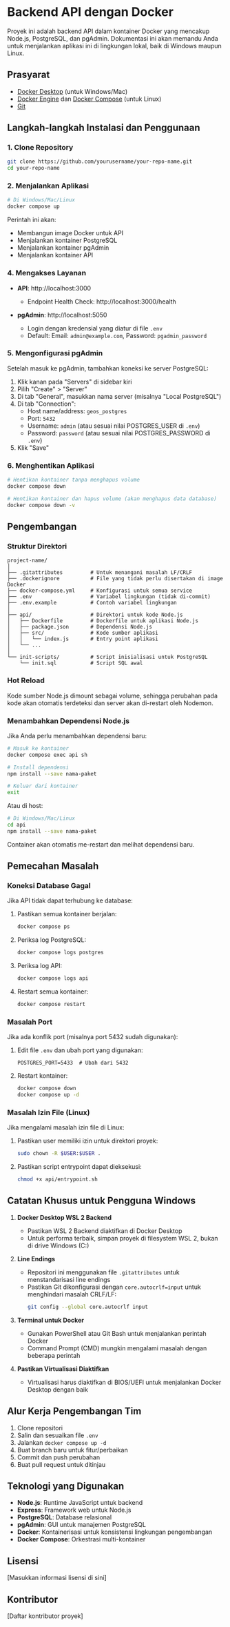 # Backend API dengan Docker

Proyek ini adalah backend API dalam kontainer Docker yang mencakup Node.js, PostgreSQL, dan pgAdmin. Dokumentasi ini akan memandu Anda untuk menjalankan aplikasi ini di lingkungan lokal, baik di Windows maupun Linux.

## Prasyarat

- [Docker Desktop](https://www.docker.com/products/docker-desktop/) (untuk Windows/Mac)
- [Docker Engine](https://docs.docker.com/engine/install/) dan [Docker Compose](https://docs.docker.com/compose/install/) (untuk Linux)
- [Git](https://git-scm.com/downloads)

## Langkah-langkah Instalasi dan Penggunaan

### 1. Clone Repository


```bash
git clone https://github.com/yourusername/your-repo-name.git
cd your-repo-name
```

### 2. Menjalankan Aplikasi

```bash
# Di Windows/Mac/Linux
docker compose up 
```

Perintah ini akan:
- Membangun image Docker untuk API
- Menjalankan kontainer PostgreSQL
- Menjalankan kontainer pgAdmin
- Menjalankan kontainer API

### 4. Mengakses Layanan

- **API**: http://localhost:3000
  - Endpoint Health Check: http://localhost:3000/health
  
- **pgAdmin**: http://localhost:5050
  - Login dengan kredensial yang diatur di file `.env`
  - Default: Email: `admin@example.com`, Password: `pgadmin_password`

### 5. Mengonfigurasi pgAdmin

Setelah masuk ke pgAdmin, tambahkan koneksi ke server PostgreSQL:

1. Klik kanan pada "Servers" di sidebar kiri
2. Pilih "Create" > "Server"
3. Di tab "General", masukkan nama server (misalnya "Local PostgreSQL")
4. Di tab "Connection":
   - Host name/address: `geos_postgres` 
   - Port: `5432`
   - Username: `admin` (atau sesuai nilai POSTGRES_USER di `.env`)
   - Password: `password` (atau sesuai nilai POSTGRES_PASSWORD di `.env`)
5. Klik "Save"

### 6. Menghentikan Aplikasi

```bash
# Hentikan kontainer tanpa menghapus volume
docker compose down

# Hentikan kontainer dan hapus volume (akan menghapus data database)
docker compose down -v
```

## Pengembangan

### Struktur Direktori

```
project-name/
│
├── .gitattributes         # Untuk menangani masalah LF/CRLF
├── .dockerignore          # File yang tidak perlu disertakan di image Docker
├── docker-compose.yml     # Konfigurasi untuk semua service
├── .env                   # Variabel lingkungan (tidak di-commit)
├── .env.example           # Contoh variabel lingkungan
│
├── api/                   # Direktori untuk kode Node.js
│   ├── Dockerfile         # Dockerfile untuk aplikasi Node.js      
│   ├── package.json       # Dependensi Node.js
│   ├── src/               # Kode sumber aplikasi
│   │   └── index.js       # Entry point aplikasi
│   └── ...
│
└── init-scripts/          # Script inisialisasi untuk PostgreSQL
    └── init.sql           # Script SQL awal
```

### Hot Reload

Kode sumber Node.js dimount sebagai volume, sehingga perubahan pada kode akan otomatis terdeteksi dan server akan di-restart oleh Nodemon.

### Menambahkan Dependensi Node.js

Jika Anda perlu menambahkan dependensi baru:

```bash
# Masuk ke kontainer
docker compose exec api sh

# Install dependensi
npm install --save nama-paket

# Keluar dari kontainer
exit
```

Atau di host:

```bash
# Di Windows/Mac/Linux
cd api
npm install --save nama-paket
```

Container akan otomatis me-restart dan melihat dependensi baru.

## Pemecahan Masalah

### Koneksi Database Gagal

Jika API tidak dapat terhubung ke database:

1. Pastikan semua kontainer berjalan:
   ```bash
   docker compose ps
   ```

2. Periksa log PostgreSQL:
   ```bash
   docker compose logs postgres
   ```

3. Periksa log API:
   ```bash
   docker compose logs api
   ```

4. Restart semua kontainer:
   ```bash
   docker compose restart
   ```

### Masalah Port

Jika ada konflik port (misalnya port 5432 sudah digunakan):

1. Edit file `.env` dan ubah port yang digunakan:
   ```
   POSTGRES_PORT=5433  # Ubah dari 5432
   ```

2. Restart kontainer:
   ```bash
   docker compose down
   docker compose up -d
   ```

### Masalah Izin File (Linux)

Jika mengalami masalah izin file di Linux:

1. Pastikan user memiliki izin untuk direktori proyek:
   ```bash
   sudo chown -R $USER:$USER .
   ```

2. Pastikan script entrypoint dapat dieksekusi:
   ```bash
   chmod +x api/entrypoint.sh
   ```

## Catatan Khusus untuk Pengguna Windows

1. **Docker Desktop WSL 2 Backend**
   - Pastikan WSL 2 Backend diaktifkan di Docker Desktop
   - Untuk performa terbaik, simpan proyek di filesystem WSL 2, bukan di drive Windows (C:)

2. **Line Endings**
   - Repositori ini menggunakan file `.gitattributes` untuk menstandarisasi line endings
   - Pastikan Git dikonfigurasi dengan `core.autocrlf=input` untuk menghindari masalah CRLF/LF:
     ```bash
     git config --global core.autocrlf input
     ```

3. **Terminal untuk Docker**
   - Gunakan PowerShell atau Git Bash untuk menjalankan perintah Docker
   - Command Prompt (CMD) mungkin mengalami masalah dengan beberapa perintah

4. **Pastikan Virtualisasi Diaktifkan**
   - Virtualisasi harus diaktifkan di BIOS/UEFI untuk menjalankan Docker Desktop dengan baik

## Alur Kerja Pengembangan Tim

1. Clone repositori
2. Salin dan sesuaikan file `.env`
3. Jalankan `docker compose up -d`
4. Buat branch baru untuk fitur/perbaikan
5. Commit dan push perubahan
6. Buat pull request untuk ditinjau

## Teknologi yang Digunakan

- **Node.js**: Runtime JavaScript untuk backend
- **Express**: Framework web untuk Node.js
- **PostgreSQL**: Database relasional
- **pgAdmin**: GUI untuk manajemen PostgreSQL
- **Docker**: Kontainerisasi untuk konsistensi lingkungan pengembangan
- **Docker Compose**: Orkestrasi multi-kontainer

## Lisensi

[Masukkan informasi lisensi di sini]

## Kontributor

[Daftar kontributor proyek]

